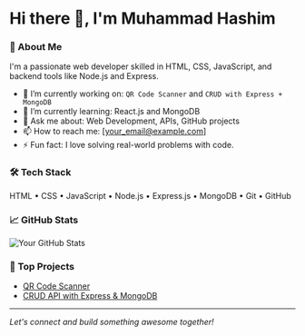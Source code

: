 # Hi there 👋, I'm Muhammad Hashim

### 🚀 About Me
I'm a passionate web developer skilled in HTML, CSS, JavaScript, and backend tools like Node.js and Express.

- 🔭 I’m currently working on: `QR Code Scanner` and `CRUD with Express + MongoDB`
- 🌱 I’m currently learning: React.js and MongoDB
- 💬 Ask me about: Web Development, APIs, GitHub projects
- 📫 How to reach me: [your_email@example.com]
- ⚡ Fun fact: I love solving real-world problems with code.

### 🛠️ Tech Stack
HTML • CSS • JavaScript • Node.js • Express.js • MongoDB • Git • GitHub

### 📈 GitHub Stats
![Your GitHub Stats](https://github-readme-stats.vercel.app/api?username=MuhammadHashim2&show_icons=true&theme=radical)

### 📂 Top Projects
- [QR Code Scanner](https://github.com/MuhammadHashim2/QR-Code-Scanner)
- [CRUD API with Express & MongoDB](https://github.com/MuhammadHashim2/crud-operation)

---

*Let's connect and build something awesome together!*
